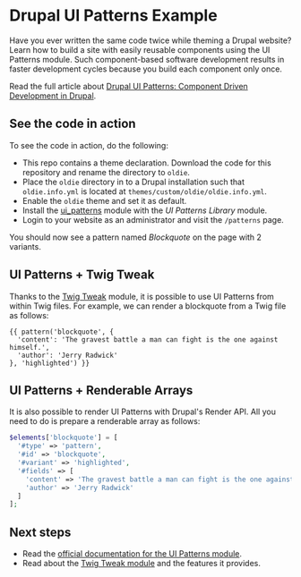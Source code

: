 # Drupal UI Patterns Example

Have you ever written the same code twice while theming a Drupal website? Learn how to build a
site with easily reusable components using the UI Patterns module. Such component-based software
development results in faster development cycles because you build each component only once.

Read the full article about [Drupal UI Patterns:
Component Driven Development in Drupal](https://jigarius.com/blog/drupal-ui-patterns).

## See the code in action

To see the code in action, do the following:

* This repo contains a theme declaration. Download the code for this repository
  and rename the directory to `oldie`.
* Place the `oldie` directory in to a Drupal installation such that
  `oldie.info.yml` is located at `themes/custom/oldie/oldie.info.yml`.
* Enable the `oldie` theme and set it as default.
* Install the [ui_patterns](https://www.drupal.org/project/ui_patterns) module
  with the *UI Patterns Library* module.
* Login to your website as an administrator and visit the `/patterns` page.

You should now see a pattern named *Blockquote* on the page with 2 variants.

## UI Patterns + Twig Tweak

Thanks to the [Twig Tweak](https://www.drupal.org/project/twig_tweak) module, it is possible
to use UI Patterns from within Twig files. For example, we can render a blockquote from a
Twig file as follows:

```twig
{{ pattern('blockquote', {
  'content': 'The gravest battle a man can fight is the one against himself.',
  'author': 'Jerry Radwick'
}, 'highlighted') }}
```

## UI Patterns + Renderable Arrays

It is also possible to render UI Patterns with Drupal's Render API. All you need to do is
prepare a renderable array as follows:

```php
$elements['blockquote'] = [
  '#type' => 'pattern',
  '#id' => 'blockquote',
  '#variant' => 'highlighted',
  '#fields' => [
    'content' => 'The gravest battle a man can fight is the one against himself.',
    'author' => 'Jerry Radwick'
  ]
];
```

## Next steps

* Read the [official documentation for the UI Patterns module](https://www.drupal.org/project/ui_patterns).
* Read about the [Twig Tweak module](https://www.drupal.org/project/twig_tweak) and the features it provides.
